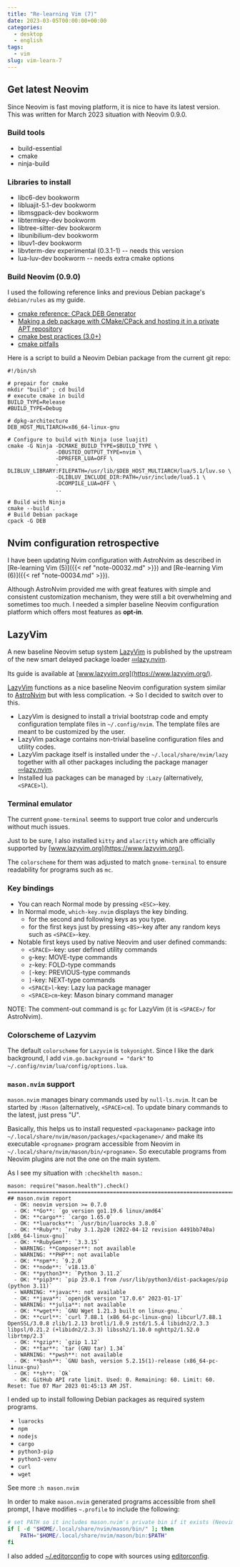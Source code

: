 ```yaml
---
title: "Re-learning Vim (7)"
date: 2023-03-05T00:00:00+00:00
categories:
  - desktop
  - english
tags:
  - vim
slug: vim-learn-7
---
```


## Get latest Neovim

Since Neovim is fast moving platform, it is nice to have its latest version.
This was written for March 2023 situation with Neovim 0.9.0.

### Build tools

* build-essential
* cmake
* ninja-build

### Libraries to install

* libc6-dev                bookworm
* libluajit-5.1-dev        bookworm
* libmsgpack-dev           bookworm
* libtermkey-dev           bookworm
* libtree-sitter-dev       bookworm
* libunibilium-dev         bookworm
* libuv1-dev               bookworm
* libvterm-dev             experimental (0.3.1-1) -- needs this version
* lua-luv-dev              bookworm -- needs extra cmake options

### Build Neovim (0.9.0)

I used the following reference links and previous Debian package's `debian/rules` as my guide.

* [cmake reference: CPack DEB Generator](https://cmake.org/cmake/help/latest/cpack_gen/deb.html)
* [Making a deb package with CMake/CPack and hosting it in a private APT repository](https://decovar.dev/blog/2021/09/23/cmake-cpack-package-deb-apt/)
* [cmake best practices (3.0+)](https://gist.github.com/mbinna/c61dbb39bca0e4fb7d1f73b0d66a4fd1)
* [cmake pitfalls](https://izzys.casa/2019/02/everything-you-never-wanted-to-know-about-cmake/)

Here is a script to build a Neovim Debian package from the current git repo:
```
#!/bin/sh

# prepair for cmake
mkdir "build" ; cd build
# execute cmake in build
BUILD_TYPE=Release
#BUILD_TYPE=Debug

# dpkg-architecture
DEB_HOST_MULTIARCH=x86_64-linux-gnu

# Configure to build with Ninja (use luajit)
cmake -G Ninja -DCMAKE_BUILD_TYPE=$BUILD_TYPE \
               -DBUSTED_OUTPUT_TYPE=nvim \
               -DPREFER_LUA=OFF \
               -DLIBLUV_LIBRARY:FILEPATH=/usr/lib/$DEB_HOST_MULTIARCH/lua/5.1/luv.so \
               -DLIBLUV_INCLUDE_DIR:PATH=/usr/include/lua5.1 \
               -DCOMPILE_LUA=OFF \
               ..

# Build with Ninja
cmake --build .
# Build Debian package
cpack -G DEB
```
## Nvim configuration retrospective

I have been updating Nvim configuration with AstroNvim as described in
[Re-learning Vim (5)]({{< ref "note-00032.md" >}}) and
[Re-learning Vim (6)]({{< ref "note-00034.md" >}}).

Although AstroNvim provided me with great features with simple and consistent
customization mechanism, they were still a bit overwhelming and sometimes too
much.  I needed a simpler baseline Neovim configuration platform which offers
most features as **opt-in**.

## LazyVim

A new baseline Neovim setup system
[LazyVim](https://github.com/LazyVim/LazyVim) is published by the upstream of
the new smart delayed package loader
[💤lazy.nvim](https://github.com/folke/lazy.nvim).

Its guide is available at [www.lazyvim.org](https://www.lazyvim.org/).

[LazyVim](https://github.com/LazyVim/LazyVim) functions as a nice baseline
  Neovim configuration system similar to
  [AstroNvim](https://github.com/AstroNvim/AstroNvim) but with less
  complication. -> So I decided to switch over to this.

* LazyVim is designed to install a trivial bootstrap code and empty
  configuration template files in `~/.config/nvim`. The template files are
  meant to be customized by the user.
* LazyVim package contains non-trivial baseline configuration files and utility
  codes.
* LazyVim package itself is installed under the `~/.local/share/nvim/lazy`
  together with all other packages including the package manager
  [💤lazy.nvim](https://github.com/folke/lazy.nvim).
* Installed lua packages can be managed by `:Lazy` (alternatively, `<SPACE>l`).

### Terminal emulator

The current `gnome-terminal` seems to support true color and undercurls without
much issues.

Just to be sure, I also installed `kitty` and `alacritty` which are officially
supported by [www.lazyvim.org](https://www.lazyvim.org/).

The `colorscheme` for them was adjusted to match `gnome-terminal` to ensure
readability for programs such as `mc`.

### Key bindings

* You can reach Normal mode by pressing `<ESC>`-key.
* In Normal mode, `which-key.nvim` displays the key binding.
  * for the second and following keys as you type.
  * for the first keys just by pressing `<BS>`-key after any random keys such as `<SPACE>`-key.
* Notable first keys used by native Neovim and user defined commands:
  * `<SPACE>`-key: user defined utility commands
  * `g`-key: MOVE-type commands
  * `z`-key: FOLD-type commands
  * `[`-key: PREVIOUS-type commands
  * `]`-key: NEXT-type commands
  * `<SPACE>l`-key: Lazy lua package manager
  * `<SPACE>cm`-key: Mason binary command manager

NOTE: The comment-out command is `gc` for LazyVim (it is `<SPACE>/` for AstroNvim).

### Colorscheme of Lazyvim

The default `colorscheme` for `Lazyvim` is `tokyonight`.  Since I like the
dark background, I add `vim.go.background = "dark"` to
`~/.config/nvim/lua/config/options.lua`.

### `mason.nvim` support

`mason.nvim` manages binary commands used by `null-ls.nvim`.  It can be started
by `:Mason` (alternatively, `<SPACE>cm`).  To update binary commands to the
latest, just press "U".

Basically, this helps us to install requested `<packagename>` package into
`~/.local/share/nvim/mason/packages/<packagename>/` and make its executable
`<progname>` program accessible from Neovim in
`~/.local/share/nvim/mason/bin/<progname>`. So executable programs from Neovim
plugins are not the one on the main system.

As I see my situation with `:checkhelth mason`.:
```text
mason: require("mason.health").check()
========================================================================
## mason.nvim report
  - OK: neovim version >= 0.7.0
  - OK: **Go**: `go version go1.19.6 linux/amd64`
  - OK: **cargo**: `cargo 1.65.0`
  - OK: **luarocks**: `/usr/bin/luarocks 3.8.0`
  - OK: **Ruby**: `ruby 3.1.2p20 (2022-04-12 revision 4491bb740a) [x86_64-linux-gnu]`
  - OK: **RubyGem**: `3.3.15`
  - WARNING: **Composer**: not available
  - WARNING: **PHP**: not available
  - OK: **npm**: `9.2.0`
  - OK: **node**: `v18.13.0`
  - OK: **python3**: `Python 3.11.2`
  - OK: **pip3**: `pip 23.0.1 from /usr/lib/python3/dist-packages/pip (python 3.11)`
  - WARNING: **javac**: not available
  - OK: **java**: `openjdk version "17.0.6" 2023-01-17`
  - WARNING: **julia**: not available
  - OK: **wget**: `GNU Wget 1.21.3 built on linux-gnu.`
  - OK: **curl**: `curl 7.88.1 (x86_64-pc-linux-gnu) libcurl/7.88.1 OpenSSL/3.0.8 zlib/1.2.13 brotli/1.0.9 zstd/1.5.4 libidn2/2.3.3 libpsl/0.21.2 (+libidn2/2.3.3) libssh2/1.10.0 nghttp2/1.52.0 librtmp/2.3`
  - OK: **gzip**: `gzip 1.12`
  - OK: **tar**: `tar (GNU tar) 1.34`
  - WARNING: **pwsh**: not available
  - OK: **bash**: `GNU bash, version 5.2.15(1)-release (x86_64-pc-linux-gnu)`
  - OK: **sh**: `Ok`
  - OK: GitHub API rate limit. Used: 0. Remaining: 60. Limit: 60. Reset: Tue 07 Mar 2023 01:45:13 AM JST.
```

I ended up to install following Debian packages as required system programs.

- `luarocks`
- `npm`
- `nodejs`
- `cargo`
- `python3-pip`
- `python3-venv`
- `curl`
- `wget`

See more `:h mason.nvim`

In order to make `mason.nvim` generated programs accessible from shell
prompt, I have modifies `~.profile` to include the following:

```sh
# set PATH so it includes mason.nvim's private bin if it exists (Neovim/mason.nvim)
if [ -d "$HOME/.local/share/nvim/mason/bin/" ]; then
    PATH="$HOME/.local/share/nvim/mason/bin:$PATH"
fi
```

I also added
[~/.editorconfig](https://github.com/osamuaoki/osamu-utils/blob/main/dot/.editorconfig)
to cope with sources using [editorconfig](https://editorconfig.org/).


<!-- vim: set sw=4 sts=4 ai si et tw=79 ft=markdown: -->
